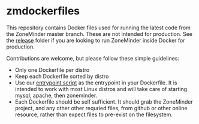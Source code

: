 # zmdockerfiles
This repository contains Docker files used for running the latest code from the ZoneMinder master branch.
These are not intended for production. See the [release](https://github.com/ZoneMinder/zmdockerfiles/tree/master/release) folder if you are looking to run ZoneMinder inside Docker for production.

Contributions are welcome, but please follow these simple guidelines:

- Only one Dockerfile per distro
- Keep each Dockerfile sorted by distro
- Use our [entrypoint script](https://github.com/ZoneMinder/zmdockerfiles/blob/master/utils/entrypoint.sh) as the entrypoint in your Dockerfile. It is intended to work with most Linux distros and will take care of starting mysql, apache, then zoneminder.
- Each Dockerfile should be self sufficient. It should grab the ZoneMinder project, and any other other requried files, from github or other online resource, rather than expect files to pre-exist on the filesystem.

